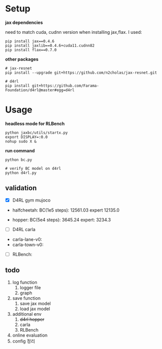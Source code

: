 
# Setup


**jax dependencies**

need to match cuda, cudnn version when installing jax,flax. I used:

```
pip install jax==0.4.6 
pip install jaxlib==0.4.6+cuda11.cudnn82 
pip install flax==0.7.0 
```


**other packages**

```
# jax-resnet
pip install --upgrade git+https://github.com/n2cholas/jax-resnet.git

# d4rl
pip install git+https://github.com/Farama-Foundation/d4rl@master#egg=d4rl

```

# Usage

**headless mode for RLBench**
```
python jaxbc/utils/startx.py
export DISPLAY=:0.0                                            
nohup sudo X & 
```
**run command**
```
python bc.py

# verify BC model on d4rl
python d4rl.py

```

## validation

- [X] D4RL gym mujoco 

* halfcheetah: BC(1e5 steps): 12561.03 expert 12135.0 

* hopper: BC(5e4 steps): 3645.24 expert: 3234.3

- [ ] D4RL carla
* carla-lane-v0:
* carla-town-v0:

- [ ] RLBench: 

## todo
1. log function
   1. logger file
   2. graph
2. save function
   1. save jax model
   2. load jax model
3. additional env
   1. ~~d4rl hopper~~ 
   2. carla
   3. RLBench
4. online evaluation
5. config 정리
